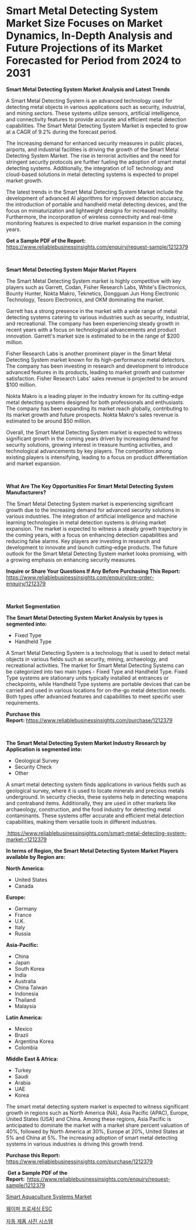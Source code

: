 <p><h1>Smart Metal Detecting System Market Size Focuses on Market Dynamics, In-Depth Analysis and Future Projections of its Market Forecasted for Period from 2024 to 2031</h1></p><p><strong>Smart Metal Detecting System Market Analysis and Latest Trends</strong></p>
<p><p>A Smart Metal Detecting System is an advanced technology used for detecting metal objects in various applications such as security, industrial, and mining sectors. These systems utilize sensors, artificial intelligence, and connectivity features to provide accurate and efficient metal detection capabilities. The Smart Metal Detecting System Market is expected to grow at a CAGR of 9.2% during the forecast period.</p><p>The increasing demand for enhanced security measures in public places, airports, and industrial facilities is driving the growth of the Smart Metal Detecting System Market. The rise in terrorist activities and the need for stringent security protocols are further fueling the adoption of smart metal detecting systems. Additionally, the integration of IoT technology and cloud-based solutions in metal detecting systems is expected to propel market growth.</p><p>The latest trends in the Smart Metal Detecting System Market include the development of advanced AI algorithms for improved detection accuracy, the introduction of portable and handheld metal detecting devices, and the focus on miniaturization and lightweight designs for increased mobility. Furthermore, the incorporation of wireless connectivity and real-time monitoring features is expected to drive market expansion in the coming years.</p></p>
<p><strong>Get a Sample PDF of the Report:&nbsp;</strong> <a href="https://www.reliablebusinessinsights.com/enquiry/request-sample/1212379">https://www.reliablebusinessinsights.com/enquiry/request-sample/1212379</a></p>
<p>&nbsp;</p>
<p><strong>Smart Metal Detecting System Major Market Players</strong></p>
<p><p>The Smart Metal Detecting System market is highly competitive with key players such as Garrett, Codan, Fisher Research Labs, White's Electronics, Bounty Hunter, Nokta Makro, Teknetics, Dongguan Jun Hong Electronic Technology, Tesoro Electronics, and OKM dominating the market. </p><p>Garrett has a strong presence in the market with a wide range of metal detecting systems catering to various industries such as security, industrial, and recreational. The company has been experiencing steady growth in recent years with a focus on technological advancements and product innovation. Garrett's market size is estimated to be in the range of $200 million.</p><p>Fisher Research Labs is another prominent player in the Smart Metal Detecting System market known for its high-performance metal detectors. The company has been investing in research and development to introduce advanced features in its products, leading to market growth and customer satisfaction. Fisher Research Labs' sales revenue is projected to be around $100 million.</p><p>Nokta Makro is a leading player in the industry known for its cutting-edge metal detecting systems designed for both professionals and enthusiasts. The company has been expanding its market reach globally, contributing to its market growth and future prospects. Nokta Makro's sales revenue is estimated to be around $50 million.</p><p>Overall, the Smart Metal Detecting System market is expected to witness significant growth in the coming years driven by increasing demand for security solutions, growing interest in treasure hunting activities, and technological advancements by key players. The competition among existing players is intensifying, leading to a focus on product differentiation and market expansion.</p></p>
<p>&nbsp;</p>
<p><strong>What Are The Key Opportunities For Smart Metal Detecting System Manufacturers?</strong></p>
<p><p>The Smart Metal Detecting System market is experiencing significant growth due to the increasing demand for advanced security solutions in various industries. The integration of artificial intelligence and machine learning technologies in metal detection systems is driving market expansion. The market is expected to witness a steady growth trajectory in the coming years, with a focus on enhancing detection capabilities and reducing false alarms. Key players are investing in research and development to innovate and launch cutting-edge products. The future outlook for the Smart Metal Detecting System market looks promising, with a growing emphasis on enhancing security measures.</p></p>
<p><strong>Inquire or Share Your Questions If Any Before Purchasing This Report:</strong> <a href="https://www.reliablebusinessinsights.com/enquiry/pre-order-enquiry/1212379">https://www.reliablebusinessinsights.com/enquiry/pre-order-enquiry/1212379</a></p>
<p>&nbsp;</p>
<p><strong>Market Segmentation</strong></p>
<p><strong>The Smart Metal Detecting System Market Analysis by types is segmented into:</strong></p>
<p><ul><li>Fixed Type</li><li>Handheld Type</li></ul></p>
<p><p>A Smart Metal Detecting System is a technology that is used to detect metal objects in various fields such as security, mining, archaeology, and recreational activities. The market for Smart Metal Detecting Systems can be categorized into two main types - Fixed Type and Handheld Type. Fixed Type systems are stationary units typically installed at entrances or checkpoints, while Handheld Type systems are portable devices that can be carried and used in various locations for on-the-go metal detection needs. Both types offer advanced features and capabilities to meet specific user requirements.</p></p>
<p><strong>Purchase this Report:&nbsp;</strong><a href="https://www.reliablebusinessinsights.com/purchase/1212379">https://www.reliablebusinessinsights.com/purchase/1212379</a></p>
<p>&nbsp;</p>
<p><strong>The Smart Metal Detecting System Market Industry Research by Application is segmented into:</strong></p>
<p><ul><li>Geological Survey</li><li>Security Check</li><li>Other</li></ul></p>
<p><p>A smart metal detecting system finds applications in various fields such as geological survey, where it is used to locate minerals and precious metals underground. In security checks, these systems help in detecting weapons and contraband items. Additionally, they are used in other markets like archaeology, construction, and the food industry for detecting metal contaminants. These systems offer accurate and efficient metal detection capabilities, making them versatile tools in different industries.</p></p>
<p><a href="https://www.reliablebusinessinsights.com/smart-metal-detecting-system-market-r1212379">&nbsp;https://www.reliablebusinessinsights.com/smart-metal-detecting-system-market-r1212379</a></p>
<p><strong>In terms of Region, the Smart Metal Detecting System Market Players available by Region are:</strong></p>
<p>
    <p> <strong> North America: </strong>
        <ul>
            <li>United States</li>
            <li>Canada</li>
        </ul>
        </p> 
    <p> <strong> Europe: </strong>
        <ul>
            <li>Germany</li>
            <li>France</li>
            <li>U.K.</li>
            <li>Italy</li>
            <li>Russia</li>
        </ul>
        </p> 
    <p> <strong> Asia-Pacific: </strong>
        <ul>
            <li>China</li>
            <li>Japan</li>
            <li>South Korea</li>
            <li>India</li>
            <li>Australia</li>
            <li>China Taiwan</li>
            <li>Indonesia</li>
            <li>Thailand</li>
            <li>Malaysia</li>
        </ul>
        </p> 
    <p> <strong> Latin America: </strong>
        <ul>
            <li>Mexico</li>
            <li>Brazil</li>
            <li>Argentina Korea</li>
            <li>Colombia</li>
        </ul>
        </p> 
    <p> <strong> Middle East & Africa: </strong>
        <ul>
            <li>Turkey</li>
            <li>Saudi</li>
            <li>Arabia</li>
            <li>UAE</li>
            <li>Korea</li>
        </ul>
    </p>
    </p>
<p><p>The smart metal detecting system market is expected to witness significant growth in regions such as North America (NA), Asia Pacific (APAC), Europe, United States (USA) and China. Among these regions, Asia Pacific is anticipated to dominate the market with a market share percent valuation of 40%, followed by North America at 30%, Europe at 20%, United States at 5% and China at 5%. The increasing adoption of smart metal detecting systems in various industries is driving this growth trend.</p></p>
<p><strong>Purchase this Report: </strong><a href="https://www.reliablebusinessinsights.com/purchase/1212379">https://www.reliablebusinessinsights.com/purchase/1212379</a></p>
<p>&nbsp;<strong>Get a Sample PDF of the Report:&nbsp;&nbsp;</strong><a href="https://www.reliablebusinessinsights.com/enquiry/request-sample/1212379">https://www.reliablebusinessinsights.com/enquiry/request-sample/1212379</a></p>
<p><strong></strong></p>
<p><p><a href="https://view.publitas.com/reportprime-1/smart-aquaculture-systems-market-furnishes-information-on-market-share-market-trends-and-market-growth/">Smart Aquaculture Systems Market</a></p><p><a href="https://medium.com/@roula.ayoub-saad/%EC%99%80%ED%8D%BC-%EA%B0%80%EA%B3%B5-%EC%9D%B4%EC%97%90%EC%8A%A4%EC%94%A8-%EC%8B%9C%EC%9E%A5-%EC%9C%A0%ED%98%95-%EC%9D%91%EC%9A%A9-%EB%B0%8F-%EC%A7%80%EB%A6%AC%EC%97%90-%EB%8C%80%ED%95%9C-%ED%8F%AC%EA%B4%84%EC%A0%81-%ED%8F%89%EA%B0%80-3c65bfc7c61c">웨이퍼 프로세싱 ESC</a></p><p><a href="https://medium.com/@hulk678678/%EC%9E%90%EB%8F%99%ED%99%94%EB%90%9C-%EC%A0%9C%ED%92%88-%EC%82%AC%EC%A7%84-%EC%B4%AC%EC%98%81-%EC%8B%9C%EC%8A%A4%ED%85%9C-%EC%8B%9C%EC%9E%A5-%EA%B2%BD%EC%9F%81-%EB%B6%84%EC%84%9D-%EC%8B%9C%EC%9E%A5-%EB%8F%99%ED%96%A5-%EB%B0%8F-2031%EB%85%84%EA%B9%8C%EC%A7%80%EC%9D%98-%EC%98%88%EC%B8%A1-ac2366d26881">자동 제품 사진 시스템</a></p></p>